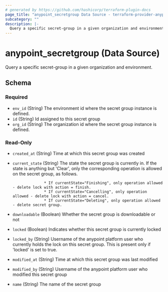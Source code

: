 ```yaml
---
# generated by https://github.com/hashicorp/terraform-plugin-docs
page_title: "anypoint_secretgroup Data Source - terraform-provider-anypoint"
subcategory: ""
description: |-
  Query a specific secret-group in a given organization and environment.
---
```


# anypoint_secretgroup (Data Source)

Query a specific secret-group in a given organization and environment.



<!-- schema generated by tfplugindocs -->
## Schema

### Required

- `env_id` (String) The environment id where the secret group instance is defined.
- `id` (String) Id assigned to this secret group
- `org_id` (String) The organization id where the secret group instance is defined.

### Read-Only

- `created_at` (String) Time at which this secret group was created
- `current_state` (String) The state the secret group is currently in. If the state is anything but 'Clear', only the corresponding operation is allowed on the secret group, as follows.

					* If currentState="Finishing", only operation allowed - delete lock with action = finish.
					* If currentState="Cancelling", only operation allowed - delete lock with action = cancel.
					* If currentState="Deleting", only operation allowed - delete secret group.
- `downloadable` (Boolean) Whether the secret group is downloadable or not
- `locked` (Boolean) Indicates whether this secret group is currently locked
- `locked_by` (String) Username of the anypoint platform user who currently holds the lock on this secret group. This is present only if 'locked' is set to true.
- `modified_at` (String) Time at which this secret group was last modified
- `modified_by` (String) Username of the anypoint platform user who modified this secret group
- `name` (String) The name of the secret group


